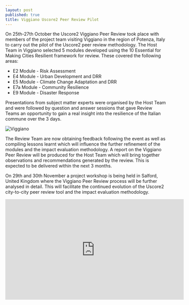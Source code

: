 ```yaml
---
layout: post
published: true
title: Viggiano Uscore2 Peer Review Pilot
---
```

On 25th-27th October the Uscore2 Viggiano Peer Review took place with members of the project team visiting Viggiano in the region of Potenza, Italy to carry out the pilot of the Uscore2 peer review methodology. The Host Team in Viggiano selected 5 modules developed using the 10 Essential for Making Cities Resilient framework for review. These covered the following areas:

- E2 Module - Risk Assessment
- E4 Module - Urban Development and DRR
- E5 Module - Climate Change Adaptation and DRR
- E7a Module - Community Resilience
- E9 Module - Disaster Response

Presentations from subject matter experts were organised by the Host Team and were followed by question and answer sessions that gave Review Teams an opportunity to gain a real insight into the resilience of the Italian commune over the 3 days.

![Viggiano]({{site.baseurl}}/media/JB%20Viggiano.PNG)

The Review Team are now obtaining feedback following the event as well as compiling lessons learnt which will influence the further refinement of the modules and the impact evaluation methodology. A report on the Viggiano Peer Review will be produced for the Host Team which will bring together observations and recommendations generated by the review. This is expected to be delivered within the next 3 months.

On 29th and 30th November a project workshop is being held in Salford, United Kingdom where the Viggiano Peer Review process will be further analysed in detail. This will facilitate the continued evolution of the Uscore2 city-to-city peer review tool and the impact evaluation methodology.

<iframe width="560" height="315" src="https://www.youtube.com/embed/Ec3LB-uJxc4" frameborder="0" gesture="media" allowfullscreen></iframe>
